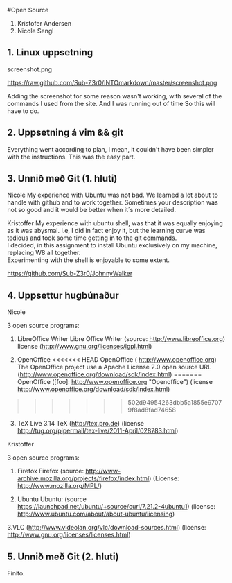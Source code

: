 #Open Source

1. Kristofer Andersen
2. Nicole Sengl

## 1. Linux uppsetning

screenshot.png

https://raw.github.com/Sub-Z3r0/INTOmarkdown/master/screenshot.png

Adding the screenshot for some reason wasn't working, with several of the commands I used from the site.  And I was running out of time
So this will have to do. 

## 2. Uppsetning á vim && git

Everything went according to plan, I mean, it couldn't have been simpler with the instructions.  This was the easy part.

## 3. Unnið með Git (1. hluti)

Nicole
My experience with Ubuntu was not bad. We learned a lot about to handle with github and to work together. Sometimes your description was not so good and it would be better when it´s more detailed.


Kristoffer
My experience with ubuntu shell, was that it was equally enjoying as it was abysmal.  I.e, I did in fact enjoy it, but the learning curve was tedious and took some time getting in to the git commands.  
I decided, in this assignment to install Ubuntu exclusively on my machine, replacing W8 all together.  
Experimenting with the shell is enjoyable to some extent.

https://github.com/Sub-Z3r0/JohnnyWalker

## 4. Uppsettur hugbúnaður

Nicole

3 open source programs:

1. LibreOffice Writer 
Libre Office Writer (source: http://www.libreoffice.org)
license (http://www.gnu.org/licenses/lgpl.html)

2. OpenOffice 
<<<<<<< HEAD
OpenOffice ( http://www.openoffice.org)
The OpenOffice project use a Apache License 2.0 
open source URL (http://www.openoffice.org/download/sdk/index.html)
=======
OpenOffice ([foo]: http://www.openoffice.org "Openoffice")
(license http://www.openoffice.org/download/sdk/index.html)
>>>>>>> 502d94954263dbb5a1855e97079f8ad8fad74658

3. TeX Live 3.14
TeX (http://tex.pro.de)
(license http://tug.org/pipermail/tex-live/2011-April/028783.html)

Kristoffer

3 open source programs:

1. Firefox
Firefox (source: http://www-archive.mozilla.org/projects/firefox/index.html) 
(License: http://www.mozilla.org/MPL/)

2. Ubuntu
Ubuntu: (source https://launchpad.net/ubuntu/+source/curl/7.21.2-4ubuntu1)
(license: http://www.ubuntu.com/about/about-ubuntu/licensing)

3.VLC
(http://www.videolan.org/vlc/download-sources.html)
(license: http://www.gnu.org/licenses/licenses.html)


## 5. Unnið með Git (2. hluti)

Finito.
